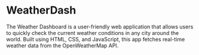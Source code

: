 # WeatherDash
The Weather Dashboard is a user-friendly web application that allows users to quickly check the current weather conditions in any city around the world. Built using HTML, CSS, and JavaScript, this app fetches real-time weather data from the OpenWeatherMap API.
